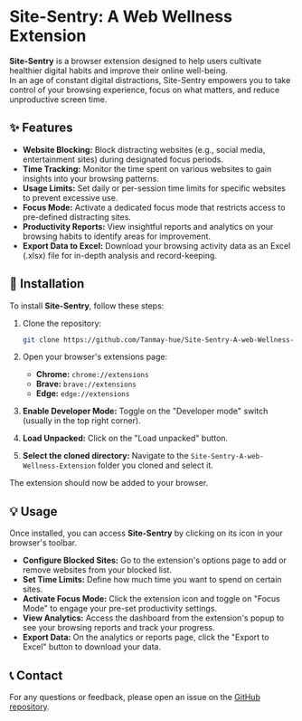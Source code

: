 # Site-Sentry: A Web Wellness Extension

**Site-Sentry** is a browser extension designed to help users cultivate healthier digital habits and improve their online well-being.  
In an age of constant digital distractions, Site-Sentry empowers you to take control of your browsing experience, focus on what matters, and reduce unproductive screen time.

## ✨ Features

- **Website Blocking:** Block distracting websites (e.g., social media, entertainment sites) during designated focus periods.
- **Time Tracking:** Monitor the time spent on various websites to gain insights into your browsing patterns.
- **Usage Limits:** Set daily or per-session time limits for specific websites to prevent excessive use.
- **Focus Mode:** Activate a dedicated focus mode that restricts access to pre-defined distracting sites.
- **Productivity Reports:** View insightful reports and analytics on your browsing habits to identify areas for improvement.
- **Export Data to Excel:** Download your browsing activity data as an Excel (.xlsx) file for in-depth analysis and record-keeping.

## 🚀 Installation

To install **Site-Sentry**, follow these steps:

1. Clone the repository:
   ```bash
   git clone https://github.com/Tanmay-hue/Site-Sentry-A-web-Wellness-Extension.git
   ```

2. Open your browser's extensions page:
   - **Chrome:** `chrome://extensions`
   - **Brave:** `brave://extensions`
   - **Edge:** `edge://extensions`

3. **Enable Developer Mode:** Toggle on the "Developer mode" switch (usually in the top right corner).

4. **Load Unpacked:** Click on the "Load unpacked" button.

5. **Select the cloned directory:** Navigate to the `Site-Sentry-A-web-Wellness-Extension` folder you cloned and select it.

The extension should now be added to your browser.

## 💡 Usage

Once installed, you can access **Site-Sentry** by clicking on its icon in your browser's toolbar.

- **Configure Blocked Sites:** Go to the extension's options page to add or remove websites from your blocked list.
- **Set Time Limits:** Define how much time you want to spend on certain sites.
- **Activate Focus Mode:** Click the extension icon and toggle on "Focus Mode" to engage your pre-set productivity settings.
- **View Analytics:** Access the dashboard from the extension's popup to see your browsing reports and track your progress.
- **Export Data:** On the analytics or reports page, click the "Export to Excel" button to download your data.

## 📞 Contact

For any questions or feedback, please open an issue on the [GitHub repository](https://github.com/Tanmay-hue/Site-Sentry-A-web-Wellness-Extension).
